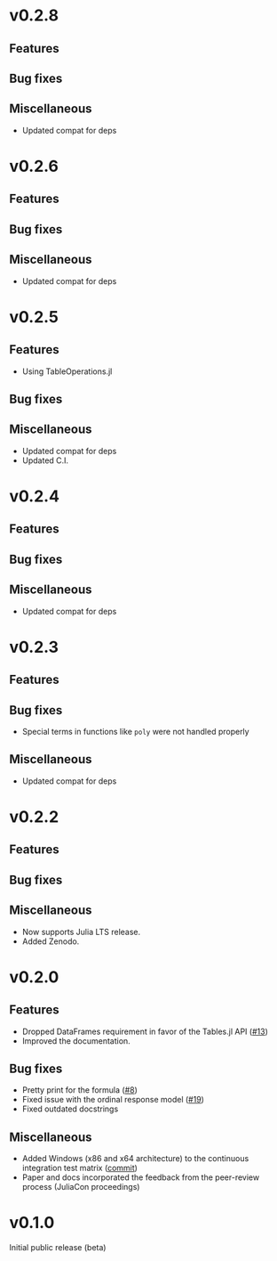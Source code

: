 # v0.2.8

## Features

## Bug fixes

## Miscellaneous

- Updated compat for deps

# v0.2.6

## Features

## Bug fixes

## Miscellaneous

- Updated compat for deps

# v0.2.5

## Features

- Using TableOperations.jl

## Bug fixes

## Miscellaneous

- Updated compat for deps
- Updated C.I.

# v0.2.4

## Features

## Bug fixes

## Miscellaneous

- Updated compat for deps

# v0.2.3

## Features

## Bug fixes

- Special terms in functions like `poly` were not handled properly

## Miscellaneous

- Updated compat for deps

# v0.2.2

## Features

## Bug fixes

## Miscellaneous

- Now supports Julia LTS release.
- Added Zenodo.

# v0.2.0

## Features

- Dropped DataFrames requirement in favor of the Tables.jl API ([#13](https://github.com/Nosferican/Econometrics.jl/pull/13))
- Improved the documentation.

## Bug fixes

- Pretty print for the formula ([#8](https://github.com/Nosferican/Econometrics.jl/issues/8))
- Fixed issue with the ordinal response model ([#19](https://github.com/Nosferican/Econometrics.jl/pull/19))
- Fixed outdated docstrings

## Miscellaneous

- Added Windows (x86 and x64 architecture) to the continuous integration test matrix ([commit](https://github.com/Nosferican/Econometrics.jl/commit/969ea35d3f65c401bbf941c0038a3c39f88e9afd))
- Paper and docs incorporated the feedback from the peer-review process (JuliaCon proceedings)

# v0.1.0

Initial public release (beta)
